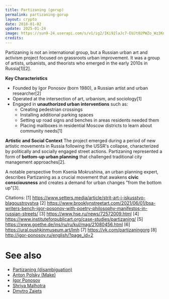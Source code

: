 ```yaml
---
title: Partizaning (gorup)
permalink: partizaning-gorup
layout: crypto
date: 2018-01-02
update: 2025-01-24
image: https://sun9-24.userapi.com/s/v1/ig2/IKi92laJc7-EUJt02PWZo_Wz3KnBeC1ifhLg408ty7TfE6kF8h12AeveVDvuxbf4ttnwX2O55HrMR7MDr0yAzVzW.jpg?quality=95&as=32x43%2C48x64%2C72x96%2C108x144%2C160x213%2C240x320%2C360x479%2C480x639%2C540x719%2C640x852%2C720x959%2C961x1280&from=bu&u=5s3j0r7xLAkHCKE4rkTN6TP69gqaplREMKlZSrJNqvU&cs=606x807
credits:
---
```


Partizaning is not an international group, but a Russian urban art and activism project focused on grassroots urban improvement. It was a group of artists, urbanists, and theorists who emerged in the early 2010s in Russia[1][2].

**Key Characteristics**
- Founded by Igor Ponosov (born 1980), a Russian artist and urban researcher[2]
- Operated at the intersection of art, urbanism, and sociology[1]
- Engaged in **unauthorized urban interventions** such as:
  - Creating pedestrian crossings
  - Installing additional parking spaces
  - Setting up road signs and benches in areas residents needed them
  - Placing mailboxes in residential Moscow districts to learn about community needs[1]

**Artistic and Social Context**
The project emerged during a period of new artistic movements in Russia following the USSR's collapse, characterized by politically and socially engaged street actions. Partizaning represented a form of **bottom-up urban planning** that challenged traditional city management approaches[2].

A notable perspective from Ksenia Mokrushina, an urban planning expert, describes Partizaning as a crucial movement that awakens **civic consciousness** and creates a demand for urban changes "from the bottom up"[3].

Citations:
[1] https://www.setters.media/article/strit-art-i-iskusstvo-blagoustroystva
[2] https://www.brooklynstreetart.com/2021/06/01/bsa-writers-bench-igor-posonov-with-poetry-philosophy-manifestos-in-russian-streets/
[3] https://www.hse.ru/news/72572009.html
[4] https://www.instituteforpublicart.org/case-studies/partizaning/
[5] https://www.goethe.de/ins/ru/ru/kul/mag/21080456.html
[6] https://ural.pushkinmuseum.art/lmh
[7] https://vk.com/partizaningorg
[8] http://igor-ponosov.ru/english/?page_id=2


# See also

+ [Partizaning (disambiguation)](partizaning-disambiguation)
+ [Anton Polsky (Make)](polsky-anton-make)
+ [Igor Ponosov](ponosov-igor)
+ [Shriya Malhotra](malhotra-shriya)
+ [Dmytro Zaiets](zaiets-dmytro)
